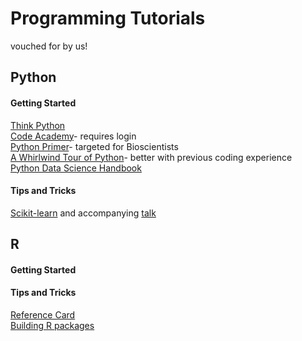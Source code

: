 # Programming Tutorials
vouched for by us!

## Python
#### Getting Started
[Think Python](http://www.greenteapress.com/thinkpython/thinkpython.pdf)\
[Code Academy](https://www.codecademy.com/pro/intensive/programming-with-python)- requires login\
[Python Primer](http://journals.plos.org/ploscompbiol/article?id=10.1371/journal.pcbi.1004867)- targeted for Bioscientists\
[A Whirlwind Tour of Python](http://nbviewer.jupyter.org/github/jakevdp/WhirlwindTourOfPython/blob/master/Index.ipynb)- better with previous coding experience\
[Python Data Science Handbook](https://jakevdp.github.io/PythonDataScienceHandbook/)

#### Tips and Tricks
[Scikit-learn](https://github.com/jakevdp/sklearn_pydata2015) and accompanying [talk](https://www.youtube.com/watch?v=HC0J_SPm9co&t=2035s)

## R
#### Getting Started

#### Tips and Tricks
[Reference Card](https://cran.r-project.org/doc/contrib/Baggott-refcard-v2.pdf)\
[Building R packages](https://github.com/jtleek/rpackages)
